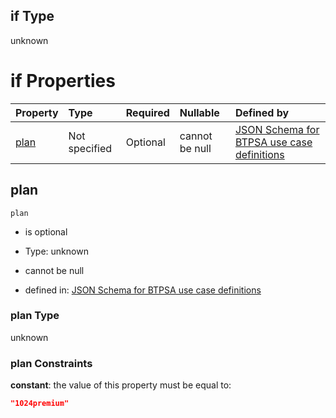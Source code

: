 ## if Type

unknown

# if Properties

| Property      | Type          | Required | Nullable       | Defined by                                                                                                                                                                                                                                  |
| :------------ | :------------ | :------- | :------------- | :------------------------------------------------------------------------------------------------------------------------------------------------------------------------------------------------------------------------------------------ |
| [plan](#plan) | Not specified | Optional | cannot be null | [JSON Schema for BTPSA use case definitions](btpsa-usecase-properties-services-items-allof-1-then-allof-44-then-allof-0-if-properties-plan.md "undefined#/properties/services/items/allOf/1/then/allOf/44/then/allOf/0/if/properties/plan") |

## plan



`plan`

*   is optional

*   Type: unknown

*   cannot be null

*   defined in: [JSON Schema for BTPSA use case definitions](btpsa-usecase-properties-services-items-allof-1-then-allof-44-then-allof-0-if-properties-plan.md "undefined#/properties/services/items/allOf/1/then/allOf/44/then/allOf/0/if/properties/plan")

### plan Type

unknown

### plan Constraints

**constant**: the value of this property must be equal to:

```json
"1024premium"
```
